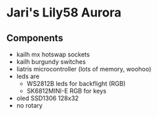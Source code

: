 # Jari's Lily58 Aurora

## Components
- kailh mx hotswap sockets
- kailh burgundy switches
- liatris microcontroller (lots of memory, woohoo)
- leds are
    - WS2812B leds for backflight (RGB)
    - SK6812MINI-E RGB for keys
- oled SSD1306 128x32
- no rotary

